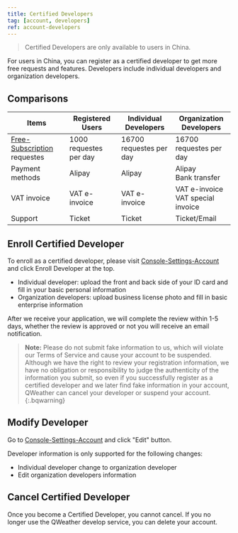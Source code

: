 ```yaml
---
title: Certified Developers
tag: [account, developers]
ref: account-developers
---
```


> Certified Developers are only available to users in China.

For users in China, you can register as a certified developer to get more free requests and features. Developers include individual developers and organization developers.

## Comparisons

|Items|Registered Users|Individual Developers|Organization Developers|
|---|---|---|---|
|[Free-Subscription](/en/docs/finance/subscription/#free-subscription) requestes|1000 requestes per day|16700 requestes per day|16700 requestes per day|
|Payment methods|Alipay|Alipay|Alipay<br />Bank transfer|
|VAT invoice|VAT e-invoice|VAT e-invoice|VAT e-invoice<br />VAT special invoice|
|Support|Ticket|Ticket|Ticket/Email|

## Enroll Certified Developer

To enroll as a certified developer, please visit [Console-Settings-Account](https://console-test.qweather.com/#/user/space?lang=en) and click Enroll Developer at the top.

- Individual developer: upload the front and back side of your ID card and fill in your basic personal information
- Organization developers: upload business license photo and fill in basic enterprise information

After we receive your application, we will complete the review within 1-5 days, whether the review is approved or not you will receive an email notification.

> **Note:** Please do not submit fake information to us, which will violate our Terms of Service and cause your account to be suspended. Although we have the right to review your registration information, we have no obligation or responsibility to judge the authenticity of the information you submit, so even if you successfully register as a certified developer and we later find fake information in your account, QWeather can cancel your developer or suspend your account.
{:.bqwarning}

## Modify Developer

Go to [Console-Settings-Account](https://console-test.qweather.com/#/user/space?lang=en) and click "Edit" button.

Developer information is only supported for the following changes:

- Individual developer change to organization developer
- Edit organization developers information

## Cancel Certified Developer

Once you become a Certified Developer, you cannot cancel. If you no longer use the QWeather develop service, you can delete your account.


